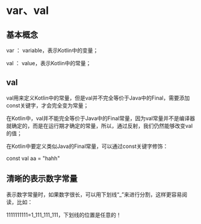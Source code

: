 # var、val

## 基本概念

 var ： variable，表示Kotlin中的变量；
 
 val ： value，表示Kotlin中的常量；
 
## val

val用来定义Kotlin中的常量，但是val并不完全等价于Java中的Final，需要添加const关键字，才会完全变为常量；

  在Kotlin中，val并不能完全等价于Java中的Final常量，因为val常量并不是编译器就确定的，而是在运行期才确定的常量，所以，通过反射，我们仍然能够改变val的值；

  在Kotlin中要定义类似Java的Final常量，可以通过const关键字修饰：

const val aa = "hahh"

## 清晰的表示数字常量

表示数字常量时，如果数字很长，可以用下划线“_”来进行分割，这样更容易阅读，比如：

1111111111=1_111_111_111，下划线的位置是任意的！